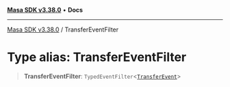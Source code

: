 [**Masa SDK v3.38.0**](../README.md) • **Docs**

***

[Masa SDK v3.38.0](../globals.md) / TransferEventFilter

# Type alias: TransferEventFilter

> **TransferEventFilter**: `TypedEventFilter`\<[`TransferEvent`](TransferEvent.md)\>
